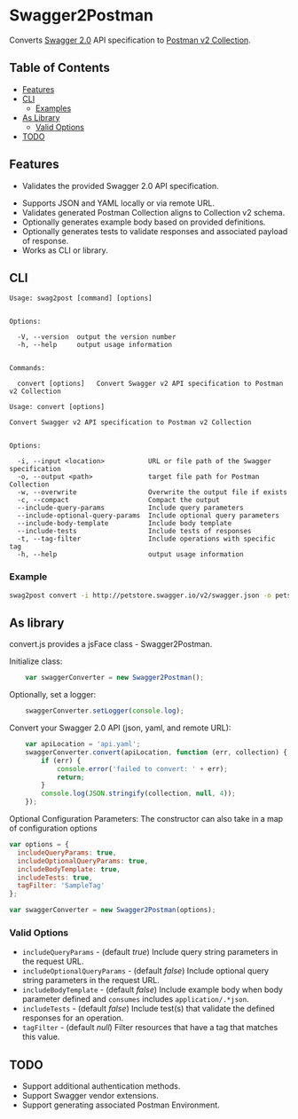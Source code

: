 # Swagger2Postman

Converts [Swagger 2.0](https://swagger.io/specification/) API specification to [Postman v2 Collection](https://schema.getpostman.com/json/collection/v2.0.0/docs/index.html).

## Table of Contents

- [Features](#features)
- [CLI](#cli)
    * [Examples](#examples)
- [As Library](#as-library)
    * [Valid Options](#valid-options)
- [TODO](#todo)


## Features

- Validates the provided Swagger 2.0 API specification.
* Supports JSON and YAML locally or via remote URL.
* Validates generated Postman Collection aligns to Collection v2 schema.
* Optionally generates example body based on provided definitions.
* Optionally generates tests to validate responses and associated payload of response.
* Works as CLI or library.


## CLI

```
Usage: swag2post [command] [options]


Options:

  -V, --version  output the version number
  -h, --help     output usage information


Commands:

  convert [options]   Convert Swagger v2 API specification to Postman v2 Collection
```

```
Usage: convert [options]

Convert Swagger v2 API specification to Postman v2 Collection


Options:

  -i, --input <location>           URL or file path of the Swagger specification
  -o, --output <path>              target file path for Postman Collection
  -w, --overwrite                  Overwrite the output file if exists
  -c, --compact                    Compact the output
  --include-query-params           Include query parameters
  --include-optional-query-params  Include optional query parameters
  --include-body-template          Include body template
  --include-tests                  Include tests of responses
  -t, --tag-filter                 Include operations with specific tag
  -h, --help                       output usage information
```

### Example

```bash
swag2post convert -i http://petstore.swagger.io/v2/swagger.json -o petstore_collection.json --include-optional-query-params --include-body-template --include-tests
```

## As library

convert.js provides a jsFace class - Swagger2Postman.

Initialize class:

```javascript
    var swaggerConverter = new Swagger2Postman();
```

Optionally, set a logger:

```javascript
    swaggerConverter.setLogger(console.log);
```

Convert your Swagger 2.0 API (json, yaml, and remote URL):

```javascript
    var apiLocation = 'api.yaml';
    swaggerConverter.convert(apiLocation, function (err, collection) {
        if (err) {
            console.error('failed to convert: ' + err);
            return;
        }
        console.log(JSON.stringify(collection, null, 4));
    });
```

Optional Configuration Parameters:
The constructor can also take in a map of configuration options

```javascript
var options = {
  includeQueryParams: true,
  includeOptionalQueryParams: true,
  includeBodyTemplate: true,
  includeTests: true,
  tagFilter: 'SampleTag'
};

var swaggerConverter = new Swagger2Postman(options);
```

### Valid Options

* `includeQueryParams` - (default *true*) Include query string parameters in the request URL.
* `includeOptionalQueryParams` - (default *false*) Include optional query string parameters in the request URL.
* `includeBodyTemplate` - (default *false*) Include example body when body parameter defined and `consumes` includes `application/.*json`.
* `includeTests` - (default *false*) Include test(s) that validate the defined responses for an operation.
* `tagFilter` - (default *null*) Filter resources that have a tag that matches this value.


## TODO

* Support additional authentication methods.
* Support Swagger vendor extensions.
* Support generating associated Postman Environment.
